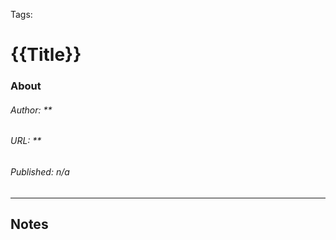 Tags: 

# {{Title}}
### About
###### Author: **
###### URL: **
###### Published: *n/a*
-------------------------------------------------------------------
## Notes


